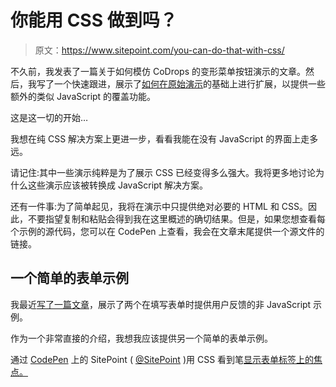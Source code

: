 # 你能用 CSS 做到吗？

> 原文：<https://www.sitepoint.com/you-can-do-that-with-css/>

不久前，我发表了一篇关于如何模仿 CoDrops 的变形菜单按钮演示的文章。然后，我写了一个快速跟进，展示了[如何在原始演示](http://www.scottohara.me/article/morph-button-updated.html)的基础上进行扩展，以提供一些额外的类似 JavaScript 的覆盖功能。

这是这一切的开始…

我想在纯 CSS 解决方案上更进一步，看看我能在没有 JavaScript 的界面上走多远。

请记住:其中一些演示纯粹是为了展示 CSS 已经变得多么强大。我将更多地讨论为什么这些演示应该被转换成 JavaScript 解决方案。

还有一件事:为了简单起见，我将在演示中只提供绝对必要的 HTML 和 CSS。因此，不要指望复制和粘贴会得到我在这里概述的确切结果。但是，如果您想查看每个示例的源代码，您可以在 CodePen 上查看，我会在文章末尾提供一个源文件的链接。

## 一个简单的表单示例

我最近[写了一篇文章](http://www.scottohara.me/article/mini-demos.html)，展示了两个在填写表单时提供用户反馈的非 JavaScript 示例。

作为一个非常直接的介绍，我想我应该提供另一个简单的表单示例。

通过 [CodePen](http://codepen.io) 上的 SitePoint ( [@SitePoint](http://codepen.io/SitePoint) )用 CSS 看到笔[显示表单标签上的焦点。](http://codepen.io/SitePoint/pen/zGyLt/)